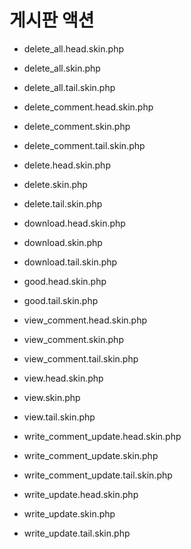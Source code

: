 # 게시판 액션

- delete_all.head.skin.php
- delete_all.skin.php
- delete_all.tail.skin.php

- delete_comment.head.skin.php
- delete_comment.skin.php
- delete_comment.tail.skin.php

- delete.head.skin.php
- delete.skin.php
- delete.tail.skin.php

- download.head.skin.php
- download.skin.php
- download.tail.skin.php

- good.head.skin.php
- good.tail.skin.php

- view_comment.head.skin.php
- view_comment.skin.php
- view_comment.tail.skin.php

- view.head.skin.php
- view.skin.php
- view.tail.skin.php

- write_comment_update.head.skin.php
- write_comment_update.skin.php
- write_comment_update.tail.skin.php

- write_update.head.skin.php
- write_update.skin.php
- write_update.tail.skin.php